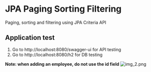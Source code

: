 # JPA Paging Sorting Filtering
Paging, sorting and filtering using JPA Criteria API

## Application test
1. Go to http://localhost:8080/swagger-ui for API testing
3. Go to http://localhost:8080/h2 for DB testing 

**Note: when adding an employee, do not use the id field**
![img_2.png](img_2.png)